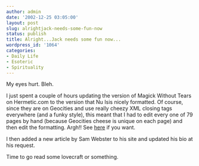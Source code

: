 ```yaml
---
author: admin
date: '2002-12-25 03:05:00'
layout: post
slug: alrightjack-needs-some-fun-now
status: publish
title: Alright...Jack needs some fun now...
wordpress_id: '1064'
categories:
- Daily Life
- Esoteric
- Spirituality
---
```

My eyes hurt. Bleh.

I just spent a couple of hours updating the version of Magick Without Tears on Hermetic.com to the version that Nu Isis nicely formatted. Of course, since they are on Geocities and use really cheezy XML closing tags everywhere (and a funky style), this meant that I had to edit every one of 79 pages by hand (because Geocities cheese is unique on each page) and then edit the formatting. Argh!! See <a href="http://www.hermetic.com/crowley/mwt_contents.html">here</a> if you want.

I then added a new article by Sam Webster to his site and updated his bio at his request.

Time to go read some lovecraft or something.
